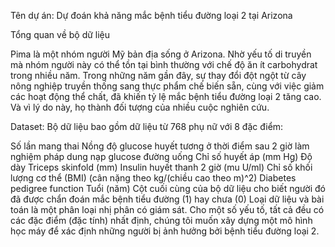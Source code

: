 Tên dự án: Dự đoán khả năng mắc bệnh tiểu đường loại 2 tại Arizona

Tổng quan về bộ dữ liệu

Pima là một nhóm người Mỹ bản địa sống ở Arizona. Nhờ yếu tố di truyền mà nhóm người này có thể tồn tại bình thường với chế độ ăn ít carbohydrat trong nhiều năm. Trong những năm gần đây, sự thay đổi đột ngột từ cây nông nghiệp truyền thống sang thực phẩm chế biến sẵn, cùng với việc giảm các hoạt động thể chất, đã khiến tỷ lệ mắc bệnh tiểu đường loại 2 tăng cao. Và vì lý do này, họ thành đối tượng của nhiều cuộc nghiên cứu.

Dataset: Bộ dữ liệu bao gồm dữ liệu từ 768 phụ nữ với 8 đặc điểm:

Số lần mang thai
Nồng độ glucose huyết tương ở thời điểm sau 2 giờ làm nghiệm pháp dung nạp glucose đường uống 
Chỉ số huyết áp (mm Hg)
Độ dày Triceps skinfold (mm)
Insulin huyết thanh 2 giờ (mu U/ml)
Chỉ số khối lượng cơ thể (BMI) (cân nặng theo kg/(chiều cao theo m)^2)
Diabetes pedigree function
Tuổi (năm)
Cột cuối cùng của bộ dữ liệu cho biết người đó đã được chẩn đoán mắc bệnh tiểu đường (1) hay chưa (0)
Loại dữ liệu và bài toán là một phân loại nhị phân có giám sát. Cho một số yếu tố, tất cả đều có các đặc điểm (đặc tính) nhất định, chúng tôi muốn xây dựng một mô hình học máy để xác định những người bị ảnh hưởng bởi bệnh tiểu đường loại 2.
